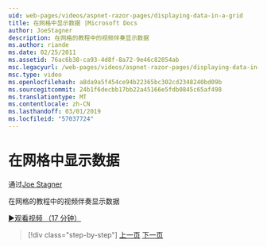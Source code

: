 ```yaml
---
uid: web-pages/videos/aspnet-razor-pages/displaying-data-in-a-grid
title: 在网格中显示数据 |Microsoft Docs
author: JoeStagner
description: 在网格的教程中的视频伴奏显示数据
ms.author: riande
ms.date: 02/25/2011
ms.assetid: 76ac6b38-ca93-4d8f-8a72-9e46c82054ab
msc.legacyurl: /web-pages/videos/aspnet-razor-pages/displaying-data-in-a-grid
msc.type: video
ms.openlocfilehash: a8da9a5f454ce94b22365bc302cd2348240bd09b
ms.sourcegitcommit: 24b1f6decbb17bb22a45166e5fdb0845c65af498
ms.translationtype: MT
ms.contentlocale: zh-CN
ms.lasthandoff: 03/01/2019
ms.locfileid: "57037724"
---
```

<a name="displaying-data-in-a-grid"></a>在网格中显示数据
====================
通过[Joe Stagner](https://github.com/JoeStagner)

在网格的教程中的视频伴奏显示数据

[&#9654;观看视频 （17 分钟）](https://channel9.msdn.com/Blogs/ASP-NET-Site-Videos/displaying-data-in-a-grid)

> [!div class="step-by-step"]
> [上一页](working-with-data-part-2.md)
> [下一页](displaying-data-in-a-chart-part-1.md)
